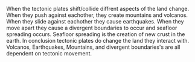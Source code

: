 When the tectonic plates shift/collide diffrent aspects of the land change. When they push against eachother, they create mountains and volcanos. When they slide against eachother they cause earthquakes. When they move apart they cause a divergent boundaries to occur and seafloor spreading occurs. Seafloor spreading is the creation of new crust in the earth.
In conclusion tectonic plates do change the land they interact with. Volcanos, Earthquakes, Mountains, and divergent boundaries's are all dependent on tectonic movement.
